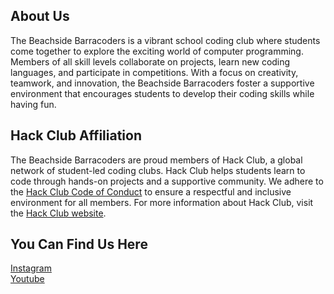 ## About Us
The Beachside Barracoders is a vibrant school coding club where students come together to explore the exciting world of computer programming. Members of all skill levels collaborate on projects, learn new coding languages, and participate in competitions. With a focus on creativity, teamwork, and innovation, the Beachside Barracoders foster a supportive environment that encourages students to develop their coding skills while having fun.
<br>
## Hack Club Affiliation
The Beachside Barracoders are proud members of Hack Club, a global network of student-led coding clubs. Hack Club helps students learn to code through hands-on projects and a supportive community. We adhere to the <a href="https://hackclub.com/conduct/">Hack Club Code of Conduct</a> to ensure a respectful and inclusive environment for all members. For more information about Hack Club, visit the <a href="https://hackclub.com/">Hack Club website</a>.
## You Can Find Us Here
<a href="https://www.instagram.com/bhs_barracoders/">Instagram</a><br>
<a href="https://www.youtube.com/@bhs_barracoders">Youtube</a>
